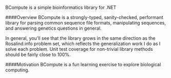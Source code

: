 BCompute is a simple bioinformatics library for .NET

####Overview
BCompute is a strongly-typed, sanity-checked, performant library for parsing common sequence file formats, manipulating sequences, and answering genetics questions in general.

In general, you'll see that the library grows in the same direction as the Rosalind.info problem set, which reflects the generalization work I do as I solve each problem. Unit test coverage for non-trivial library methods should be fairly close to 100%.

####Motivation
BCompute is a fun learning exercise to explore biological computing.
